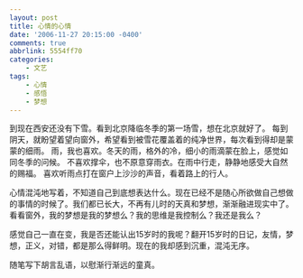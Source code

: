 ```yaml
---
layout: post
title: 心情的心情
date: '2006-11-27 20:15:00 -0400'
comments: true
abbrlink: 5554ff70
categories:
	- 文艺
tags:
	- 心情
	- 感悟
	- 梦想
---
```

到现在西安还没有下雪。看到北京降临冬季的第一场雪，想在北京就好了。
每到阴天，就盼望着望向窗外，希望看到被雪花覆盖着的纯净世界，每次看到得却是蒙蒙的细雨。
雨，我也喜欢。冬天的雨，格外的冷，细小的雨滴蒙在脸上，感觉如同冬季的问候。
不喜欢撑伞，也不原意穿雨衣。在雨中行走，静静地感受大自然的赐福。
喜欢听雨点打在窗户上沙沙的声音，看着路上的行人。

心情混沌地写着，不知道自己到底想表达什么。现在已经不是随心所欲做自己想做的事情的时候了。我们都已长大，不再有儿时的天真和梦想，渐渐融进现实中了。
看看窗外，我的梦想是我的梦想么？我的思维是我控制么？我还是我么？

感觉自己一直在变，我是否还能认出15岁时的我呢？翻开15岁时的日记，友情，梦想，正义，对错，都是那么得鲜明。现在的我却感到沉重，混沌无序。

随笔写下胡言乱语，以慰渐行渐远的童真。
